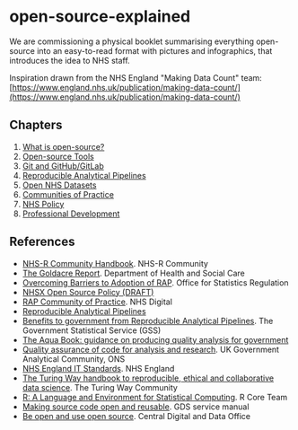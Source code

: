 # open-source-explained

We are commissioning a physical booklet summarising everything open-source into an easy-to-read format with pictures and infographics, that introduces the idea to NHS staff.

Inspiration drawn from the NHS England "Making Data Count" team: [https://www.england.nhs.uk/publication/making-data-count/](https://www.england.nhs.uk/publication/making-data-count/)

## Chapters

1. [What is open-source?](https://github.com/nhs-pycom/open-source-explained/blob/main/1-what-is-open-source.md)
2. [Open-source Tools](https://github.com/nhs-pycom/open-source-explained/blob/main/2-open-source-tools.md)
3. [Git and GitHub/GitLab](https://github.com/nhs-pycom/open-source-explained/blob/main/3-git-and-github-gitlab.md)
4. [Reproducible Analytical Pipelines](https://github.com/nhs-pycom/open-source-explained/blob/main/4.reproducible-analytical-pipelines.md) 
5. [Open NHS Datasets](https://github.com/nhs-pycom/open-source-explained/blob/main/5.open-nhs-datasets.md)
6. [Communities of Practice](https://github.com/nhs-pycom/open-source-explained/blob/main/6.communities-of-practice.md)
7. [NHS Policy](https://github.com/nhs-pycom/open-source-explained/blob/main/7.nhs-policy.md)
8. [Professional Development](https://github.com/nhs-pycom/open-source-explained/blob/main/8.professional-development.md)

## References
- [NHS-R Community Handbook](https://nhs-r-community.github.io/statements-on-tools/index.html). NHS-R Community
- [The Goldacre Report](https://www.goldacrereview.org/). Department of Health and Social Care
- [Overcoming Barriers to Adoption of RAP](https://osr.statisticsauthority.gov.uk/publication/reproducible-analytical-pipelines-overcoming-barriers-to-adoption/). Office for Statistics Regulation
- [NHSX Open Source Policy (DRAFT)](https://github.com/nhsx/open-source-policy/blob/main/open-source-policy.md)
- [RAP Community of Practice](https://github.com/NHSDigital/rap-community-of-practice). NHS Digital
- [Reproducible Analytical Pipelines](https://dataingovernment.blog.gov.uk/2017/03/27/reproducible-analytical-pipeline/)
- [Benefits to government from Reproducible Analytical Pipelines](https://gss.civilservice.gov.uk/reproducible-analytical-pipelines/benefits-to-government-from-reproducible-analytical-pipelines/). The Government Statistical Service (GSS)
- [The Aqua Book: guidance on producing quality analysis for government ](https://www.gov.uk/government/publications/the-aqua-book-guidance-on-producing-quality-analysis-for-government)
- [Quality assurance of code for analysis and research](https://best-practice-and-impact.github.io/qa-of-code-guidance/checklist_higher.html). UK Government Analytical Community, ONS
- [NHS England IT Standards](https://nhsengland.github.io/it-standards/#/euc/desktop-software?id=open-source-amp-free-software). NHS England
- [The Turing Way handbook to reproducible, ethical and collaborative data science](https://the-turing-way.netlify.app/welcome.html). The Turing Way Community
- [R: A Language and Environment for Statistical Computing](https://www.R-project.org/). R Core Team
- [Making source code open and reusable](https://www.gov.uk/service-manual/technology/making-source-code-open-and-reusable). GDS service manual
- [Be open and use open source](https://www.gov.uk/guidance/be-open-and-use-open-source). Central Digital and Data Office

